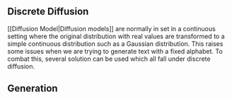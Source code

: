 ## Discrete Diffusion
[[Diffusion Model|Diffusion models]] are normally in set in a continuous setting where the original distribution with real values are transformed to a simple continuous distribution such as a Gaussian distribution. This raises some issues when we are trying to generate text with a fixed alphabet. To combat this, several solution can be used which all fall under discrete diffusion. 



## Generation
